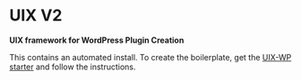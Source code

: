 # UIX V2

**UIX framework for WordPress Plugin Creation**

This contains an automated install. To create the boilerplate, get the [UIX-WP starter]( https://github.com/Desertsnowman/uix-wp/ ) and follow the instructions.